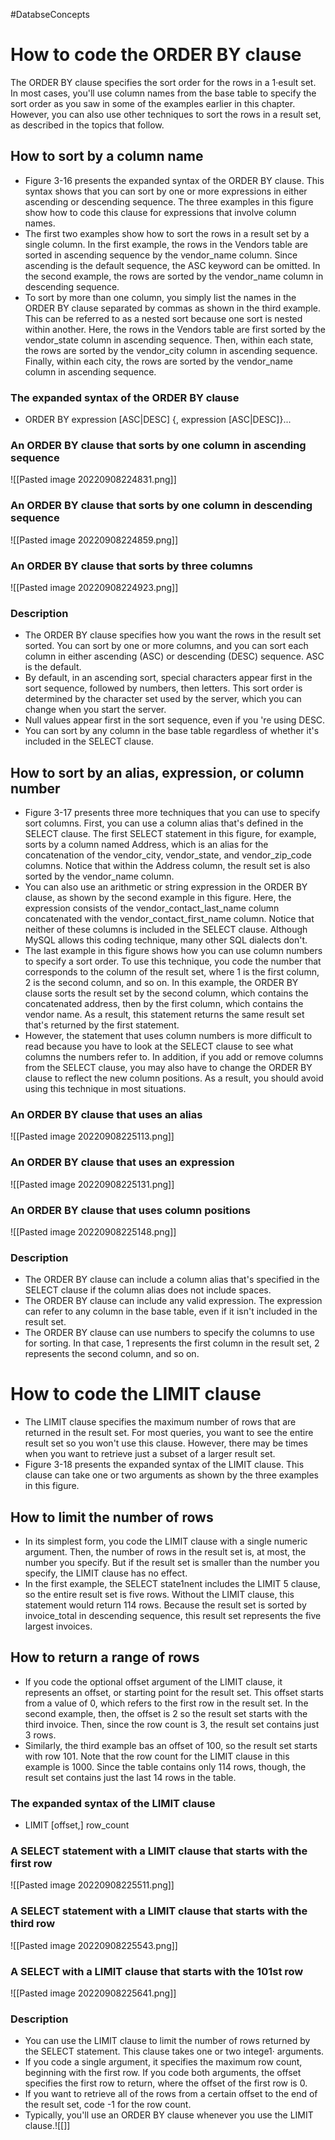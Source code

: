 #DatabseConcepts
# How to code the ORDER BY clause
The ORDER BY clause specifies the sort order for the rows in a 1·esult set. In most cases, you'll use column names from the base table to specify the sort order as you saw in some of the examples earlier in this chapter. However, you can also use other techniques to sort the rows in a result set, as described in the topics that follow.
## How to sort by a column name
- Figure 3-16 presents the expanded syntax of the ORDER BY clause. This syntax shows that you can sort by one or more expressions in either ascending or descending sequence. The three examples in this figure show how to code this clause for expressions that involve column names. 
- The first two examples show how to sort the rows in a result set by a single column. In the first example, the rows in the Vendors table are sorted in ascending sequence by the vendor_name column. Since ascending is the default sequence, the ASC keyword can be omitted. In the second example, the rows are sorted by the vendor_name column in descending sequence. 
- To sort by more than one column, you simply list the names in the ORDER BY clause separated by commas as shown in the third example. This can be referred to as a nested sort because one sort is nested within another. Here, the rows in the Vendors table are first sorted by the vendor_state column in ascending sequence. Then, within each state, the rows are sorted by the vendor_city column in ascending sequence. Finally, within each city, the rows are sorted by the vendor_name column in ascending sequence.
### The expanded syntax of the ORDER BY clause
- ORDER BY expression [ASC|DESC] {, expression [ASC|DESC]}...
### An ORDER BY clause that sorts by one column in ascending sequence
![[Pasted image 20220908224831.png]]
### An ORDER BY clause that sorts by one column in descending sequence
![[Pasted image 20220908224859.png]]
### An ORDER BY clause that sorts by three columns
![[Pasted image 20220908224923.png]]
### Description
- The ORDER BY clause specifies how you want the rows in the result set sorted. You can sort by one or more columns, and you can sort each column in either ascending (ASC) or descending (DESC) sequence. ASC is the default. 
- By default, in an ascending sort, special characters appear first in the sort sequence, followed by numbers, then letters. This sort order is determined by the character set used by the server, which you can change when you start the server. 
- Null values appear first in the sort sequence, even if you 're using DESC. 
- You can sort by any column in the base table regardless of whether it's included in the SELECT clause.

## How to sort by an alias, expression, or column number
- Figure 3-17 presents three more techniques that you can use to specify sort columns. First, you can use a column alias that's defined in the SELECT clause. The first SELECT statement in this figure, for example, sorts by a column named Address, which is an alias for the concatenation of the vendor_city, vendor_state, and vendor_zip_code columns. Notice that within the Address column, the result set is also sorted by the vendor_name column. 
- You can also use an arithmetic or string expression in the ORDER BY clause, as shown by the second example in this figure. Here, the expression consists of the vendor_contact_last_name column concatenated with the vendor_contact_first_name column. Notice that neither of these columns is included in the SELECT clause. Although MySQL allows this coding technique, many other SQL dialects don't. 
- The last example in this figure shows how you can use column numbers to specify a sort order. To use this technique, you code the number that corresponds to the column of the result set, where 1 is the first column, 2 is the second column, and so on. In this example, the ORDER BY clause sorts the result set by the second column, which contains the concatenated address, then by the first column, which contains the vendor name. As a result, this statement returns the same result set that's returned by the first statement. 
- However, the statement that uses column numbers is more difficult to read because you have to look at the SELECT clause to see what columns the numbers refer to. In addition, if you add or remove columns from the SELECT clause, you may also have to change the ORDER BY clause to reflect the new column positions. As a result, you should avoid using this technique in most situations.
### An ORDER BY clause that uses an alias
![[Pasted image 20220908225113.png]]
### An ORDER BY clause that uses an expression
![[Pasted image 20220908225131.png]]
### An ORDER BY clause that uses column positions
![[Pasted image 20220908225148.png]]
### Description
- The ORDER BY clause can include a column alias that's specified in the SELECT clause if the column alias does not include spaces. 
- The ORDER BY clause can include any valid expression. The expression can refer to any column in the base table, even if it isn't included in the result set. 
- The ORDER BY clause can use numbers to specify the columns to use for sorting. In that case, 1 represents the first column in the result set, 2 represents the second column, and so on.

# How to code the LIMIT clause
- The LIMIT clause specifies the maximum number of rows that are returned in the result set. For most queries, you want to see the entire result set so you won't use this clause. However, there may be times when you want to retrieve just a subset of a larger result set. 
- Figure 3-18 presents the expanded syntax of the LIMIT clause. This clause can take one or two arguments as shown by the three examples in this figure. 
## How to limit the number of rows 
- In its simplest form, you code the LIMIT clause with a single numeric argument. Then, the number of rows in the result set is, at most, the number you specify. But if the result set is smaller than the number you specify, the LIMIT clause has no effect. 
- In the first example, the SELECT state1nent includes the LIMIT 5 clause, so the entire result set is five rows. Without the LIMIT clause, this statement would return 114 rows. Because the result set is sorted by invoice_total in descending sequence, this result set represents the five largest invoices. 
## How to return a range of rows 
- If you code the optional offset argument of the LIMIT clause, it represents an offset, or starting point for the result set. This offset starts from a value of 0, which refers to the first row in the result set. In the second example, then, the offset is 2 so the result set starts with the third invoice. Then, since the row count is 3, the result set contains just 3 rows. 
- Similarly, the third example bas an offset of 100, so the result set starts with row 101. Note that the row count for the LIMIT clause in this example is 1000. Since the table contains only 114 rows, though, the result set contains just the last 14 rows in the table.

### The expanded syntax of the LIMIT clause
- LIMIT [offset,] row_count
### A SELECT statement with a LIMIT clause that starts with the first row
![[Pasted image 20220908225511.png]]
### A SELECT statement with a LIMIT clause that starts with the third row
![[Pasted image 20220908225543.png]]
### A SELECT with a LIMIT clause that starts with the 101st row
![[Pasted image 20220908225641.png]]
### Description
- You can use the LIMIT clause to limit the number of rows returned by the SELECT statement. This clause takes one or two intege1· arguments. 
- If you code a single argument, it specifies the maximum row count, beginning with the first row. If you code both arguments, the offset specifies the first row to return, where the offset of the first row is 0. 
- If you want to retrieve all of the rows from a certain offset to the end of the result set, code -1 for the row count. 
- Typically, you'll use an ORDER BY clause whenever you use the LIMIT clause.![[]]